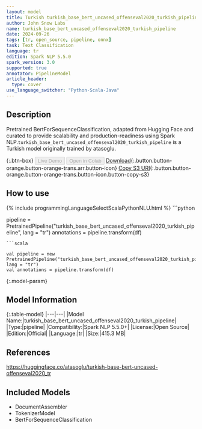 ```yaml
---
layout: model
title: Turkish turkish_base_bert_uncased_offenseval2020_turkish_pipeline pipeline BertForSequenceClassification from atasoglu
author: John Snow Labs
name: turkish_base_bert_uncased_offenseval2020_turkish_pipeline
date: 2024-09-26
tags: [tr, open_source, pipeline, onnx]
task: Text Classification
language: tr
edition: Spark NLP 5.5.0
spark_version: 3.0
supported: true
annotator: PipelineModel
article_header:
  type: cover
use_language_switcher: "Python-Scala-Java"
---
```


## Description

Pretrained BertForSequenceClassification, adapted from Hugging Face and curated to provide scalability and production-readiness using Spark NLP.`turkish_base_bert_uncased_offenseval2020_turkish_pipeline` is a Turkish model originally trained by atasoglu.

{:.btn-box}
<button class="button button-orange" disabled>Live Demo</button>
<button class="button button-orange" disabled>Open in Colab</button>
[Download](https://s3.amazonaws.com/auxdata.johnsnowlabs.com/public/models/turkish_base_bert_uncased_offenseval2020_turkish_pipeline_tr_5.5.0_3.0_1727386284253.zip){:.button.button-orange.button-orange-trans.arr.button-icon}
[Copy S3 URI](s3://auxdata.johnsnowlabs.com/public/models/turkish_base_bert_uncased_offenseval2020_turkish_pipeline_tr_5.5.0_3.0_1727386284253.zip){:.button.button-orange.button-orange-trans.button-icon.button-copy-s3}

## How to use



<div class="tabs-box" markdown="1">
{% include programmingLanguageSelectScalaPythonNLU.html %}
```python

pipeline = PretrainedPipeline("turkish_base_bert_uncased_offenseval2020_turkish_pipeline", lang = "tr")
annotations =  pipeline.transform(df)   

```
```scala

val pipeline = new PretrainedPipeline("turkish_base_bert_uncased_offenseval2020_turkish_pipeline", lang = "tr")
val annotations = pipeline.transform(df)

```
</div>

{:.model-param}
## Model Information

{:.table-model}
|---|---|
|Model Name:|turkish_base_bert_uncased_offenseval2020_turkish_pipeline|
|Type:|pipeline|
|Compatibility:|Spark NLP 5.5.0+|
|License:|Open Source|
|Edition:|Official|
|Language:|tr|
|Size:|415.3 MB|

## References

https://huggingface.co/atasoglu/turkish-base-bert-uncased-offenseval2020_tr

## Included Models

- DocumentAssembler
- TokenizerModel
- BertForSequenceClassification
